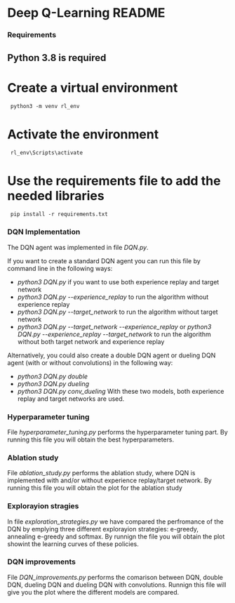 
# Deep Q-Learning README

### Requirements

## Python 3.8 is required

# Create a virtual environment 

```
 python3 -m venv rl_env

```

# Activate the environment

```
 rl_env\Scripts\activate

```

# Use the requirements file to add the needed libraries

```
 pip install -r requirements.txt

```

### DQN Implementation

The DQN agent was implemented in file *DQN.py*.

If you want to create a standard DQN agent you can run this file by command line in the following ways:

- *python3 DQN.py* if you want to use both experience replay and target network
- *python3 DQN.py --experience_replay* to run the algorithm without experience replay
- *python3 DQN.py --target_network* to run the algorithm without target network
- *python3 DQN.py --target_network --experience_replay*  or *python3 DQN.py --experience_replay --target_network* to run the algorithm without both target network and experience replay


Alternatively, you could also create a double DQN agent or dueling DQN agent (with or without convolutions) in the following way:
- *python3 DQN.py double*
- *python3 DQN.py dueling*
- *python3 DQN.py conv_dueling*
With these two models, both experience replay and target networks are used.


### Hyperparameter tuning
File *hyperparameter_tuning.py* performs the hyperparameter tuning part. By running this file you will obtain the best hyperparameters.

### Ablation study
File *ablation_study.py* performs the ablation study, where DQN is implemented with and/or without experience replay/target network. By running this file you will obtain the plot for the ablation study

### Explorayion stragies
In file *exploration_strategies.py* we have compared the perfromance of the DQN by emplying three different explorayion strategies: e-greedy, annealing e-greedy and softmax. By runnign the file you will obtain the plot showint the learning curves of these policies. 

### DQN improvements
File *DQN_improvements.py* performs the comarison between DQN, double DQN, dueling DQN and dueling DQN with convolutions. Runnign this file will give you the plot where the different models are compared.






